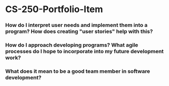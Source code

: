 # CS-250-Portfolio-Item

### How do I interpret user needs and implement them into a program? How does creating "user stories" help with this?

### How do I approach developing programs? What agile processes do I hope to incorporate into my future development work?

### What does it mean to be a good team member in software development?
